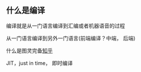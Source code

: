 
## 什么是编译

编译就是从一门语言编译到汇编或者机器语音的过程

从一门语言编译到另外一门语言(前端编译？中端， 后端)

什么是图灵完备[知乎](https://www.zhihu.com/question/20115374/answer/288346717)

JIT，just in time， 即时编译
